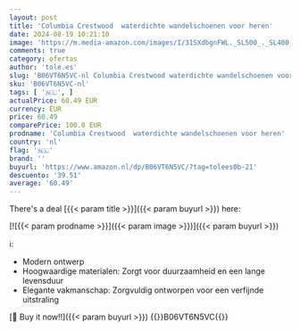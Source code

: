 ```yaml
---
layout: post
title: 'Columbia Crestwood  waterdichte wandelschoenen voor heren'
date: 2024-08-19 10:21:10
image: 'https://m.media-amazon.com/images/I/31SXdbgnFWL._SL500_._SL400_.jpg'
comments: true
category: ofertas
author: 'tole.es'
slug: 'B06VT6N5VC-nl Columbia Crestwood waterdichte wandelschoenen voor heren'
sku: 'B06VT6N5VC-nl'
tags: [ '🇳🇱', ]
actualPrice: 60.49 EUR
currency: EUR
price: 60.49
comparePrice: 100.0 EUR
prodname: 'Columbia Crestwood  waterdichte wandelschoenen voor heren'
country: 'nl'
flag: '🇳🇱'
brand: ''
buyurl: 'https://www.amazon.nl/dp/B06VT6N5VC/?tag=tolees0b-21'
descuento: '39.51'
average: '60.49'
---
```


There's a deal [{{< param title >}}]({{< param buyurl >}})  here:

[![{{< param prodname >}}]({{< param image >}})]({{< param buyurl >}})

ℹ️:

- Modern ontwerp
- Hoogwaardige materialen: Zorgt voor duurzaamheid en een lange levensduur
- Elegante vakmanschap: Zorgvuldig ontworpen voor een verfijnde uitstraling

[🛒 Buy it now!!]({{< param buyurl >}})
{{<world>}}B06VT6N5VC{{</world>}}
